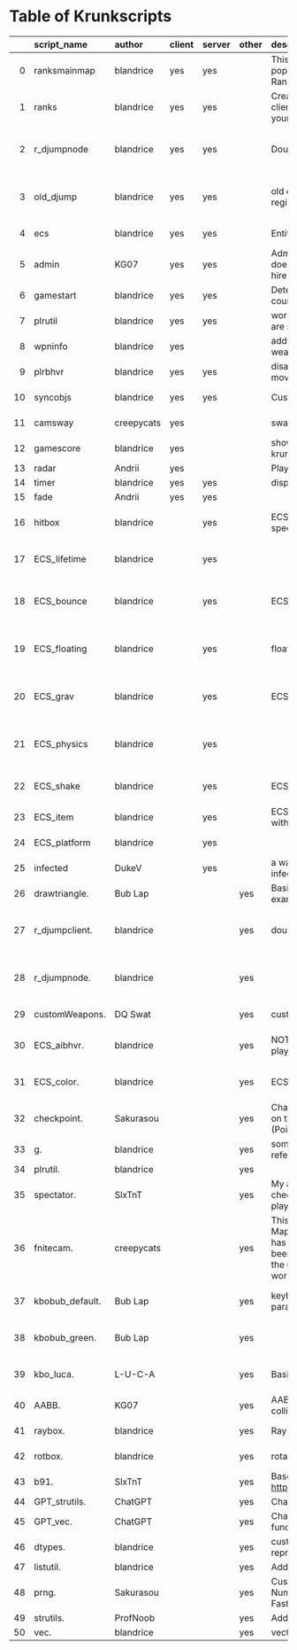 # Table of Krunkscripts
|    | script_name     | author     | client   | server   | other   | description                                                                                                                                                                                                     | link                                                                                  | category   | path                                                                                                        | tags                                                                        |
|---:|:----------------|:-----------|:---------|:---------|:--------|:----------------------------------------------------------------------------------------------------------------------------------------------------------------------------------------------------------------|:--------------------------------------------------------------------------------------|:-----------|:------------------------------------------------------------------------------------------------------------|:----------------------------------------------------------------------------|
|  0 | ranksmainmap    | blandrice  | yes      | yes      |         | This is a shareable script to display popular Krunker Commmunity Clans Ranks in-game.                                                                                                                           | https://github.com/blandrice/krunkerClansPlus                                         | database   | https://github.com/blandrice/blandlibs/tree/master/libs/database/clansrank                                  | ["'database'", " 'clansrank'"]                                              |
|  1 | ranks           | blandrice  | yes      | yes      |         | Create a map in Krunker and copy the client & server scripts from this github to your new map.                                                                                                                  | https://github.com/blandrice/krunkerClansPlus                                         | database   | https://github.com/blandrice/blandlibs/tree/master/libs/database/clansrank                                  | ["'database'", " 'clansrank'"]                                              |
|  2 | r_djumpnode     | blandrice  | yes      | yes      |         | Doublejump with crystals                                                                                                                                                                                        |                                                                                       | game       | https://github.com/blandrice/blandlibs/tree/master/libs/game/custommovement/doublejump/djregistersync_nodes | ["'game'", " 'custommovement'", " 'doublejump'", " 'djregistersync_nodes'"] |
|  3 | old_djump       | blandrice  | yes      | yes      |         | old doublejump by blandrice before registersync was introduced.                                                                                                                                                 |                                                                                       | game       | https://github.com/blandrice/blandlibs/tree/master/libs/game/custommovement/doublejump/dj_oldsync           | ["'game'", " 'custommovement'", " 'doublejump'", " 'dj_oldsync'"]           |
|  4 | ecs             | blandrice  | yes      | yes      |         | Entity Component System                                                                                                                                                                                         |                                                                                       | game       | https://github.com/blandrice/blandlibs/tree/master/libs/game/ECS/system                                     | ["'game'", " 'ECS'", " 'system'"]                                           |
|  5 | admin           | KG07       | yes      | yes      |         | Admin system code: for map makers who doesn’t know or know a bit of scripting to hire some moderators into your map                                                                                             | https://github.com/KG07/admin_system_version1                                         | gameutil   | https://github.com/blandrice/blandlibs/tree/master/libs/gameutil/admin                                      | ["'gameutil'", " 'admin'"]                                                  |
|  6 | gamestart       | blandrice  | yes      | yes      |         | Detect game start in a map with a countdown.                                                                                                                                                                    |                                                                                       | gameutil   | https://github.com/blandrice/blandlibs/tree/master/libs/gameutil/gamestart                                  | ["'gameutil'", " 'gamestart'"]                                              |
|  7 | plrutil         | blandrice  | yes      | yes      |         | workaround to check how many players are spawned in                                                                                                                                                             |                                                                                       | gameutil   | https://github.com/blandrice/blandlibs/tree/master/libs/gameutil/plrutil                                    | ["'gameutil'", " 'plrutil'"]                                                |
|  8 | wpninfo         | blandrice  | yes      |          |         | adds additional CLASS's PRIMARY weapon info to player object.                                                                                                                                                   |                                                                                       | gameutil   | https://github.com/blandrice/blandlibs/tree/master/libs/gameutil/weaponinfo                                 | ["'gameutil'", " 'weaponinfo'"]                                             |
|  9 | plrbhvr         | blandrice  | yes      | yes      |         | disable server sync + behavior for custom movement                                                                                                                                                              |                                                                                       | network    | https://github.com/blandrice/blandlibs/tree/master/libs/network/plrbehavior                                 | ["'network'", " 'plrbehavior'"]                                             |
| 10 | syncobjs        | blandrice  | yes      | yes      |         | Custom Server object syncing.                                                                                                                                                                                   |                                                                                       | network    | https://github.com/blandrice/blandlibs/tree/master/libs/network/syncobjs                                    | ["'network'", " 'syncobjs'"]                                                |
| 11 | camsway         | creepycats | yes      |          |         | sway camera when moving left and right                                                                                                                                                                          |                                                                                       | overlay    | https://github.com/blandrice/blandlibs/tree/master/libs/overlay/cameraSway                                  | ["'overlay'", " 'cameraSway'"]                                              |
| 12 | gamescore       | blandrice  | yes      |          |         | show points incrementing UI through krunkscript                                                                                                                                                                 |                                                                                       | overlay    | https://github.com/blandrice/blandlibs/tree/master/libs/overlay/customgamescoreUI                           | ["'overlay'", " 'customgamescoreUI'"]                                       |
| 13 | radar           | Andrii     | yes      |          |         | Player radar overlay feature                                                                                                                                                                                    |                                                                                       | overlay    | https://github.com/blandrice/blandlibs/tree/master/libs/overlay/radar                                       | ["'overlay'", " 'radar'"]                                                   |
| 14 | timer           | blandrice  | yes      | yes      |         | display a timer (total time given by server)                                                                                                                                                                    |                                                                                       | overlay    | https://github.com/blandrice/blandlibs/tree/master/libs/overlay/timer                                       | ["'overlay'", " 'timer'"]                                                   |
| 15 | fade            | Andrii     | yes      | yes      |         |                                                                                                                                                                                                                 |                                                                                       | scene      | https://github.com/blandrice/blandlibs/tree/master/libs/scene/fade                                          | ["'scene'", " 'fade'"]                                                      |
| 16 | hitbox          | blandrice  |          | yes      |         | ECS hitbox that can be assigned to a specific object.                                                                                                                                                           |                                                                                       | game       | https://github.com/blandrice/blandlibs/tree/master/libs/game/ECS/components/hitbox                          | ["'game'", " 'ECS'", " 'components'", " 'hitbox'"]                          |
| 17 | ECS_lifetime    | blandrice  |          | yes      |         |                                                                                                                                                                                                                 |                                                                                       | game       | https://github.com/blandrice/blandlibs/tree/master/libs/game/ECS/components/lifetime                        | ["'game'", " 'ECS'", " 'components'", " 'lifetime'"]                        |
| 18 | ECS_bounce      | blandrice  |          | yes      |         | ECS bounce object feature                                                                                                                                                                                       |                                                                                       | game       | https://github.com/blandrice/blandlibs/tree/master/libs/game/ECS/components/movement/bounce                 | ["'game'", " 'ECS'", " 'components'", " 'movement'", " 'bounce'"]           |
| 19 | ECS_floating    | blandrice  |          | yes      |         | floating platforms component                                                                                                                                                                                    |                                                                                       | game       | https://github.com/blandrice/blandlibs/tree/master/libs/game/ECS/components/movement/floating               | ["'game'", " 'ECS'", " 'components'", " 'movement'", " 'floating'"]         |
| 20 | ECS_grav        | blandrice  |          | yes      |         | ECS gravity system                                                                                                                                                                                              |                                                                                       | game       | https://github.com/blandrice/blandlibs/tree/master/libs/game/ECS/components/movement/gravity                | ["'game'", " 'ECS'", " 'components'", " 'movement'", " 'gravity'"]          |
| 21 | ECS_physics     | blandrice  |          | yes      |         |                                                                                                                                                                                                                 |                                                                                       | game       | https://github.com/blandrice/blandlibs/tree/master/libs/game/ECS/components/movement/physics                | ["'game'", " 'ECS'", " 'components'", " 'movement'", " 'physics'"]          |
| 22 | ECS_shake       | blandrice  |          | yes      |         | ECS shake feature                                                                                                                                                                                               |                                                                                       | game       | https://github.com/blandrice/blandlibs/tree/master/libs/game/ECS/components/movement/shake                  | ["'game'", " 'ECS'", " 'components'", " 'movement'", " 'shake'"]            |
| 23 | ECS_item        | blandrice  |          | yes      |         | ECS item that can be picked up :D collides with the world and other objects                                                                                                                                     |                                                                                       | game       | https://github.com/blandrice/blandlibs/tree/master/libs/game/ECS/entities/item                              | ["'game'", " 'ECS'", " 'entities'", " 'item'"]                              |
| 24 | ECS_platform    | blandrice  |          | yes      |         |                                                                                                                                                                                                                 |                                                                                       | game       | https://github.com/blandrice/blandlibs/tree/master/libs/game/ECS/entities/platform                          | ["'game'", " 'ECS'", " 'entities'", " 'platform'"]                          |
| 25 | infected        | DukeV      |          | yes      |         | a way to find out whether a player is infected or not                                                                                                                                                           | https://discord.com/channels/859947586005368862/862113777946984459/909435501298204713 | gameutil   | https://github.com/blandrice/blandlibs/tree/master/libs/gameutil/infected                                   | ["'gameutil'", " 'infected'"]                                               |
| 26 | drawtriangle.   | Bub Lap    |          |          | yes     | Basic drawTriangle action (KrunkScript example)                                                                                                                                                                 |                                                                                       | examples   | https://github.com/blandrice/blandlibs/tree/master/libs/examples/drawtriangle                               | ["'examples'", " 'drawtriangle'"]                                           |
| 27 | r_djumpclient.  | blandrice  |          |          | yes     | double-jump using registersync feature                                                                                                                                                                          |                                                                                       | game       | https://github.com/blandrice/blandlibs/tree/master/libs/game/custommovement/doublejump/djregistersync       | ["'game'", " 'custommovement'", " 'doublejump'", " 'djregistersync'"]       |
| 28 | r_djumpnode.    | blandrice  |          |          | yes     |                                                                                                                                                                                                                 |                                                                                       | game       | https://github.com/blandrice/blandlibs/tree/master/libs/game/custommovement/doublejump/djregistersync_nodes | ["'game'", " 'custommovement'", " 'doublejump'", " 'djregistersync_nodes'"] |
| 29 | customWeapons.  | DQ Swat    |          |          | yes     | custom weapon script.                                                                                                                                                                                           |                                                                                       | game       | https://github.com/blandrice/blandlibs/tree/master/libs/game/customWeapons                                  | ["'game'", " 'customWeapons'"]                                              |
| 30 | ECS_aibhvr.     | blandrice  |          |          | yes     | NOT READY basic movement - following player?                                                                                                                                                                    |                                                                                       | game       | https://github.com/blandrice/blandlibs/tree/master/libs/game/ECS/components/aibehavior                      | ["'game'", " 'ECS'", " 'components'", " 'aibehavior'"]                      |
| 31 | ECS_color.      | blandrice  |          |          | yes     | ECS component to change color                                                                                                                                                                                   |                                                                                       | game       | https://github.com/blandrice/blandlibs/tree/master/libs/game/ECS/components/color                           | ["'game'", " 'ECS'", " 'components'", " 'color'"]                           |
| 32 | checkpoint.     | Sakurasou  |          |          | yes     | Changes the names of the Checkpoints on the Speedrun Timer in the bottom right (Point 1, Point 2, ...)                                                                                                          |                                                                                       | gameutil   | https://github.com/blandrice/blandlibs/tree/master/libs/gameutil/checkpoint                                 | ["'gameutil'", " 'checkpoint'"]                                             |
| 33 | g.              | blandrice  |          |          | yes     | some global vars that other libs can reference to reduce calls                                                                                                                                                  |                                                                                       | gameutil   | https://github.com/blandrice/blandlibs/tree/master/libs/gameutil/global                                     | ["'gameutil'", " 'global'"]                                                 |
| 34 | plrutil.        | blandrice  |          |          | yes     |                                                                                                                                                                                                                 |                                                                                       | gameutil   | https://github.com/blandrice/blandlibs/tree/master/libs/gameutil/plrutil                                    | ["'gameutil'", " 'plrutil'"]                                                |
| 35 | spectator.      | SlxTnT     |          |          | yes     | My attempt at server side spectator checks. Can check the value with player.properties.isSpectator                                                                                                              | https://discord.com/channels/859947586005368862/862113777946984459/900998093300969473 | gameutil   | https://github.com/blandrice/blandlibs/tree/master/libs/gameutil/spectator                                  | ["'gameutil'", " 'spectator'"]                                              |
| 36 | fnitecam.       | creepycats |          |          | yes     | This script was created for the Krunker Map Remake of Five Nights at Freddys. It has been modified for public use. It has been attached as a map save to provide the user with a demonstration of how it works. |                                                                                       | overlay    | https://github.com/blandrice/blandlibs/tree/master/libs/overlay/fiveNightsCamera                            | ["'overlay'", " 'fiveNightsCamera'"]                                        |
| 37 | kbobub_default. | Bub Lap    |          |          | yes     | keyboard stuff much like L-U-C-A’s but parameterizable                                                                                                                                                          |                                                                                       | overlay    | https://github.com/blandrice/blandlibs/tree/master/libs/overlay/keyboardoverlay/bub                         | ["'overlay'", " 'keyboardoverlay'", " 'bub'"]                               |
| 38 | kbobub_green.   | Bub Lap    |          |          | yes     |                                                                                                                                                                                                                 |                                                                                       | overlay    | https://github.com/blandrice/blandlibs/tree/master/libs/overlay/keyboardoverlay/bub                         | ["'overlay'", " 'keyboardoverlay'", " 'bub'"]                               |
| 39 | kbo_luca.       | L-U-C-A    |          |          | yes     | Basic HTML Div-based keyboard                                                                                                                                                                                   |                                                                                       | overlay    | https://github.com/blandrice/blandlibs/tree/master/libs/overlay/keyboardoverlay/luca                        | ["'overlay'", " 'keyboardoverlay'", " 'luca'"]                              |
| 40 | AABB.           | KG07       |          |          | yes     | AABB (axis-aligned bounding box-box) collision + resolution                                                                                                                                                     |                                                                                       | physics    | https://github.com/blandrice/blandlibs/tree/master/libs/physics/collisions                                  | ["'physics'", " 'collisions'"]                                              |
| 41 | raybox.         | blandrice  |          |          | yes     | Ray-box intersections in Krunker.                                                                                                                                                                               |                                                                                       | physics    | https://github.com/blandrice/blandlibs/tree/master/libs/physics/collisions                                  | ["'physics'", " 'collisions'"]                                              |
| 42 | rotbox.         | blandrice  |          |          | yes     | rotated bounding box collision                                                                                                                                                                                  |                                                                                       | physics    | https://github.com/blandrice/blandlibs/tree/master/libs/physics/collisions                                  | ["'physics'", " 'collisions'"]                                              |
| 43 | b91.            | SlxTnT     |          |          | yes     | Base91 decoding converted from https://github.com/KvanTTT/BaseNcoding                                                                                                                                           |                                                                                       | util       | https://github.com/blandrice/blandlibs/tree/master/libs/util/b91encoding                                    | ["'util'", " 'b91encoding'"]                                                |
| 44 | GPT_strutils.   | ChatGPT    |          |          | yes     | ChatGPT test on generating string utilities                                                                                                                                                                     |                                                                                       | util       | https://github.com/blandrice/blandlibs/tree/master/libs/util/ChatGPT                                        | ["'util'", " 'ChatGPT'"]                                                    |
| 45 | GPT_vec.        | ChatGPT    |          |          | yes     | ChatGPT test on generating vector functions                                                                                                                                                                     |                                                                                       | util       | https://github.com/blandrice/blandlibs/tree/master/libs/util/ChatGPT                                        | ["'util'", " 'ChatGPT'"]                                                    |
| 46 | dtypes.         | blandrice  |          |          | yes     | custom float data types--> binary representation calculations.                                                                                                                                                  |                                                                                       | util       | https://github.com/blandrice/blandlibs/tree/master/libs/util/dtypes                                         | ["'util'", " 'dtypes'"]                                                     |
| 47 | listutil.       | blandrice  |          |          | yes     | Additional string utilities                                                                                                                                                                                     |                                                                                       | util       | https://github.com/blandrice/blandlibs/tree/master/libs/util/lists                                          | ["'util'", " 'lists'"]                                                      |
| 48 | prng.           | Sakurasou  |          |          | yes     | Custom Seed PRNG (Pseudorandom Number Generator) using SFC32 (Simple Fast Counter) and MurmurHash3                                                                                                              | https://discord.com/channels/859947586005368862/862113777946984459/988841369529376839 | util       | https://github.com/blandrice/blandlibs/tree/master/libs/util/PRNG                                           | ["'util'", " 'PRNG'"]                                                       |
| 49 | strutils.       | ProfNoob   |          |          | yes     | Additional String utilities                                                                                                                                                                                     |                                                                                       | util       | https://github.com/blandrice/blandlibs/tree/master/libs/util/strutil                                        | ["'util'", " 'strutil'"]                                                    |
| 50 | vec.            | blandrice  |          |          | yes     | vector math                                                                                                                                                                                                     |                                                                                       | util       | https://github.com/blandrice/blandlibs/tree/master/libs/util/vectors                                        | ["'util'", " 'vectors'"]                                                    |